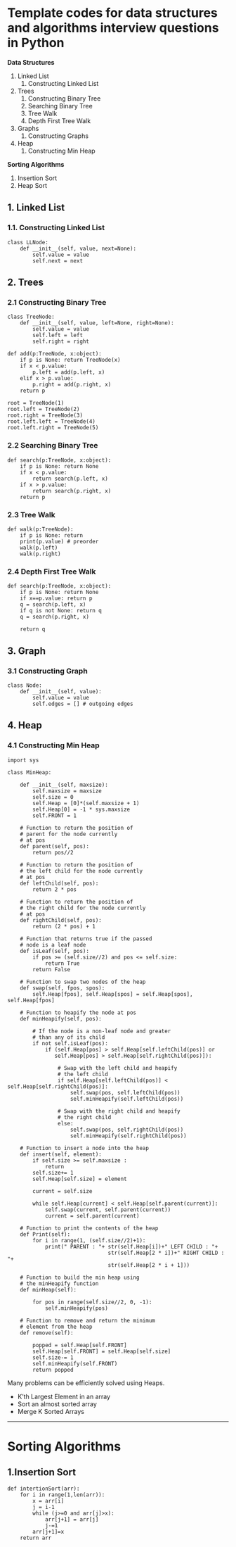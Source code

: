 # Template codes for data structures and algorithms interview questions in Python

**Data Structures**
1. Linked List
    1. Constructing Linked List
2. Trees
    1. Constructing Binary Tree
    2. Searching Binary Tree
    3. Tree Walk
    4. Depth First Tree Walk
3. Graphs
    1. Constructing Graphs
4. Heap
    1. Constructing Min Heap

**Sorting Algorithms**
1. Insertion Sort
2. Heap Sort


## 1. Linked List

### 1.1. Constructing Linked List

```
class LLNode:
    def __init__(self, value, next=None):
        self.value = value
        self.next = next
```

## 2. Trees

### 2.1 Constructing Binary Tree

```
class TreeNode:
    def __init__(self, value, left=None, right=None):
        self.value = value
        self.left = left
        self.right = right
```

```
def add(p:TreeNode, x:object):
    if p is None: return TreeNode(x) 
    if x < p.value:
        p.left = add(p.left, x) 
    elif x > p.value:
        p.right = add(p.right, x) 
    return p
```

```
root = TreeNode(1) 
root.left = TreeNode(2) 
root.right = TreeNode(3) 
root.left.left = TreeNode(4) 
root.left.right = TreeNode(5)
```

### 2.2 Searching Binary Tree

```
def search(p:TreeNode, x:object): 
    if p is None: return None
    if x < p.value:
        return search(p.left, x) 
    if x > p.value:
        return search(p.right, x) 
    return p
```

### 2.3 Tree Walk

```
def walk(p:TreeNode):
    if p is None: return 
    print(p.value) # preorder 
    walk(p.left) 
    walk(p.right)
```

### 2.4 Depth First Tree Walk
```
def search(p:TreeNode, x:object): 
    if p is None: return None
    if x==p.value: return p
    q = search(p.left, x)
    if q is not None: return q
    q = search(p.right, x)
    
    return q
```


## 3. Graph

### 3.1 Constructing Graph

```
class Node:
    def __init__(self, value):
        self.value = value
        self.edges = [] # outgoing edges
```

## 4. Heap

### 4.1 Constructing Min Heap

```
import sys
 
class MinHeap:
 
    def __init__(self, maxsize):
        self.maxsize = maxsize
        self.size = 0
        self.Heap = [0]*(self.maxsize + 1)
        self.Heap[0] = -1 * sys.maxsize
        self.FRONT = 1
 
    # Function to return the position of
    # parent for the node currently
    # at pos
    def parent(self, pos):
        return pos//2
 
    # Function to return the position of
    # the left child for the node currently
    # at pos
    def leftChild(self, pos):
        return 2 * pos
 
    # Function to return the position of
    # the right child for the node currently
    # at pos
    def rightChild(self, pos):
        return (2 * pos) + 1
 
    # Function that returns true if the passed
    # node is a leaf node
    def isLeaf(self, pos):
        if pos >= (self.size//2) and pos <= self.size:
            return True
        return False
 
    # Function to swap two nodes of the heap
    def swap(self, fpos, spos):
        self.Heap[fpos], self.Heap[spos] = self.Heap[spos], self.Heap[fpos]
 
    # Function to heapify the node at pos
    def minHeapify(self, pos):
 
        # If the node is a non-leaf node and greater
        # than any of its child
        if not self.isLeaf(pos):
            if (self.Heap[pos] > self.Heap[self.leftChild(pos)] or
               self.Heap[pos] > self.Heap[self.rightChild(pos)]):
 
                # Swap with the left child and heapify
                # the left child
                if self.Heap[self.leftChild(pos)] < self.Heap[self.rightChild(pos)]:
                    self.swap(pos, self.leftChild(pos))
                    self.minHeapify(self.leftChild(pos))
 
                # Swap with the right child and heapify
                # the right child
                else:
                    self.swap(pos, self.rightChild(pos))
                    self.minHeapify(self.rightChild(pos))
 
    # Function to insert a node into the heap
    def insert(self, element):
        if self.size >= self.maxsize :
            return
        self.size+= 1
        self.Heap[self.size] = element
 
        current = self.size
 
        while self.Heap[current] < self.Heap[self.parent(current)]:
            self.swap(current, self.parent(current))
            current = self.parent(current)
 
    # Function to print the contents of the heap
    def Print(self):
        for i in range(1, (self.size//2)+1):
            print(" PARENT : "+ str(self.Heap[i])+" LEFT CHILD : "+
                                str(self.Heap[2 * i])+" RIGHT CHILD : "+
                                str(self.Heap[2 * i + 1]))
 
    # Function to build the min heap using
    # the minHeapify function
    def minHeap(self):
 
        for pos in range(self.size//2, 0, -1):
            self.minHeapify(pos)
 
    # Function to remove and return the minimum
    # element from the heap
    def remove(self):
 
        popped = self.Heap[self.FRONT]
        self.Heap[self.FRONT] = self.Heap[self.size]
        self.size-= 1
        self.minHeapify(self.FRONT)
        return popped
```

Many problems can be efficiently solved using Heaps.
* K’th Largest Element in an array
* Sort an almost sorted array
* Merge K Sorted Arrays

---

# Sorting Algorithms

## 1.Insertion Sort

```
def intertionSort(arr):
    for i in range(1,len(arr)):
        x = arr[i]
        j = i-1
        while (j>=0 and arr[j]>x):
            arr[j+1] = arr[j]
            j-=1
        arr[j+1]=x
    return arr
```

